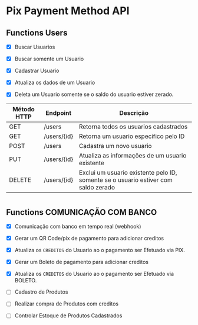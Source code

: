 # Pix Payment Method API


## Functions Users

- [X] Buscar Usuarios

- [X] Buscar somente um Usuario

- [X] Cadastrar Usuario

- [X] Atualiza os dados de um Usuario

- [X] Deleta um Usuario somente se o saldo do usuario estiver zerado.

| Método HTTP	| Endpoint | Descrição |
|--------|----------|----------|
| GET |	/users |	Retorna todos os usuarios cadastrados |
| GET |	/users/{id} |	Retorna um usuario específico pelo ID |
| POST |	/users |	Cadastra um novo usuario |
| PUT |	/users/{id} |	Atualiza as informações de um usuario existente |
| DELETE |	/users/{id} |	Exclui um usuario existente pelo ID, somente se o usuario estiver com saldo zerado |
#

## Functions COMUNICAÇÃO COM BANCO

- [X] Comunicação com banco em tempo real (webhook)

- [X] Gerar um QR Code/pix de pagamento para adicionar creditos

- [X] Atualiza os `CREDITOS` do Usuario ao o pagamento ser Efetuado via PIX.

- [X] Gerar um Boleto de pagamento para adicionar creditos

- [X] Atualiza os `CREDITOS` do Usuario ao o pagamento ser Efetuado via BOLETO.


- [ ] Cadastro de Produtos

- [ ] Realizar compra de Produtos com creditos

- [ ] Controlar Estoque de Produtos Cadastrados


